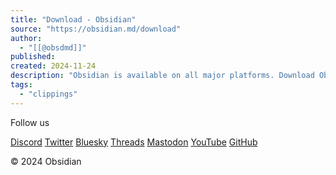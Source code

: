 ```yaml
---
title: "Download - Obsidian"
source: "https://obsidian.md/download"
author:
  - "[[@obsdmd]]"
published:
created: 2024-11-24
description: "Obsidian is available on all major platforms. Download Obsidian for iOS, Android, macOS, Windows and Linux."
tags:
  - "clippings"
---
```

Follow us

[Discord](https://discord.com/invite/obsidianmd) [Twitter](https://x.com/obsdmd) [Bluesky](https://bsky.app/profile/obsidian.md) [Threads](https://www.threads.net/@obsdmd) [Mastodon](https://mas.to/@obsidian) [YouTube](https://www.youtube.com/@obsdmd) [GitHub](https://github.com/obsidianmd)

© 2024 Obsidian